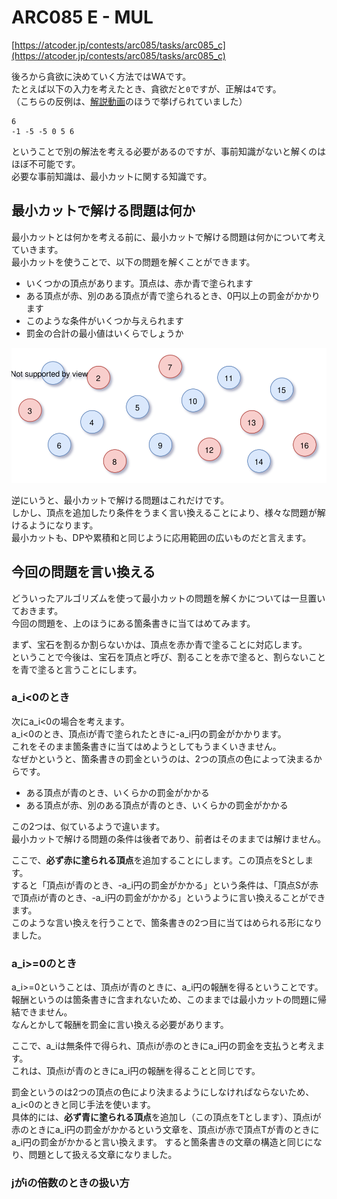 # ARC085 E - MUL

[https://atcoder.jp/contests/arc085/tasks/arc085_c](https://atcoder.jp/contests/arc085/tasks/arc085_c)

後ろから貪欲に決めていく方法ではWAです。  
たとえば以下の入力を考えたとき、貪欲だと`0`ですが、正解は`4`です。  
（こちらの反例は、[解説動画](https://www.youtube.com/watch?v=D81e49n4Byc&t=2740s)のほうで挙げられていました）

```
6
-1 -5 -5 0 5 6
```

ということで別の解法を考える必要があるのですが、事前知識がないと解くのはほぼ不可能です。  
必要な事前知識は、最小カットに関する知識です。

## 最小カットで解ける問題は何か

最小カットとは何かを考える前に、最小カットで解ける問題は何かについて考えていきます。  
最小カットを使うことで、以下の問題を解くことができます。

* いくつかの頂点があります。頂点は、赤か青で塗られます
* ある頂点が赤、別のある頂点が青で塗られるとき、0円以上の罰金がかかります
* このような条件がいくつか与えられます
* 罰金の合計の最小値はいくらでしょうか

![イメージ的にはこんな感じ](arc085_e_001.svg)

逆にいうと、最小カットで解ける問題はこれだけです。  
しかし、頂点を追加したり条件をうまく言い換えることにより、様々な問題が解けるようになります。  
最小カットも、DPや累積和と同じように応用範囲の広いものだと言えます。

## 今回の問題を言い換える

どういったアルゴリズムを使って最小カットの問題を解くかについては一旦置いておきます。  
今回の問題を、上のほうにある箇条書きに当てはめてみます。

まず、宝石を割るか割らないかは、頂点を赤か青で塗ることに対応します。  
ということで今後は、宝石を頂点と呼び、割ることを赤で塗ると、割らないことを青で塗ると言うことにします。  

### a_i<0のとき

次にa_i<0の場合を考えます。  
a_i<0のとき、頂点iが青で塗られたときに-a_i円の罰金がかかります。  
これをそのまま箇条書きに当てはめようとしてもうまくいきません。  
なぜかというと、箇条書きの罰金というのは、2つの頂点の色によって決まるからです。  

* ある頂点が青のとき、いくらかの罰金がかかる
* ある頂点が赤、別のある頂点が青のとき、いくらかの罰金がかかる

この2つは、似ているようで違います。  
最小カットで解ける問題の条件は後者であり、前者はそのままでは解けません。

ここで、**必ず赤に塗られる頂点**を追加することにします。この頂点をSとします。  
すると「頂点iが青のとき、-a_i円の罰金がかかる」という条件は、「頂点Sが赤で頂点iが青のとき、-a_i円の罰金がかかる」というように言い換えることができます。  
このような言い換えを行うことで、箇条書きの2つ目に当てはめられる形になりました。

### a_i>=0のとき

a_i>=0ということは、頂点iが青のときに、a_i円の報酬を得るということです。  
報酬というのは箇条書きに含まれないため、このままでは最小カットの問題に帰結できません。  
なんとかして報酬を罰金に言い換える必要があります。  

ここで、a_iは無条件で得られ、頂点iが赤のときにa_i円の罰金を支払うと考えます。  
これは、頂点iが青のときにa_i円の報酬を得ることと同じです。  

罰金というのは2つの頂点の色により決まるようにしなければならないため、a_i<0のときと同じ手法を使います。  
具体的には、**必ず青に塗られる頂点**を追加し（この頂点をTとします）、頂点iが赤のときにa_i円の罰金がかかるという文章を、頂点iが赤で頂点Tが青のときにa_i円の罰金がかかると言い換えます。
すると箇条書きの文章の構造と同じになり、問題として扱える文章になりました。

### jがiの倍数のときの扱い方










